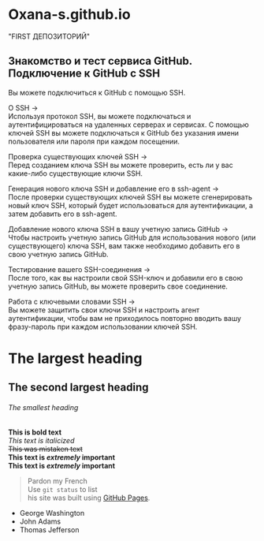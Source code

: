 # Oxana-s.github.io
"FIRST ДЕПОЗИТОРИЙ"

Знакомство и тест сервиса GitHub.
Подключение к GitHub с SSH
-
Вы можете подключиться к GitHub с помощью SSH.   

О SSH →   
Используя протокол SSH, вы можете подключаться и аутентифицироваться на удаленных серверах и сервисах. С помощью ключей SSH вы можете подключаться к GitHub без указания имени пользователя или пароля при каждом посещении.    

Проверка существующих ключей SSH →    
Перед созданием ключа SSH вы можете проверить, есть ли у вас какие-либо существующие ключи SSH.   

Генерация нового ключа SSH и добавление его в ssh-agent →   
После проверки существующих ключей SSH вы можете сгенерировать новый ключ SSH, который будет использоваться для аутентификации, а затем добавить его в ssh-agent.    

Добавление нового ключа SSH в вашу учетную запись GitHub →    
Чтобы настроить учетную запись GitHub для использования нового (или существующего) ключа SSH, вам также необходимо добавить его в свою учетную запись GitHub.   

Тестирование вашего SSH-соединения →    
После того, как вы настроили свой SSH-ключ и добавили его в свою учетную запись GitHub, вы можете проверить свое соединение.    

Работа с ключевыми словами SSH →    
Вы можете защитить свои ключи SSH и настроить агент аутентификации, чтобы вам не приходилось повторно вводить вашу фразу-пароль при каждом использовании ключей SSH.   

# The largest heading
## The second largest heading
###### The smallest heading
**This is bold text**   
*This text is italicized*   
~~This was mistaken text~~    
**This text is _extremely_ important**    
**This text is _extremely_ important**    
> Pardon my French    
Use `git status` to list    
his site was built using [GitHub Pages](https://pages.github.com/).    
- George Washington    
- John Adams    
- Thomas Jefferson    
